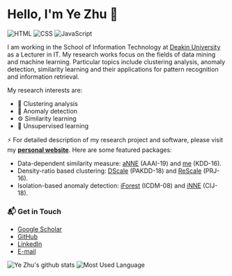 # Hello, I'm Ye Zhu 👋

![HTML](https://img.shields.io/badge/Matlab-Expert-orange)
![CSS](https://img.shields.io/badge/Python-Expert-blue)
![JavaScript](https://img.shields.io/badge/R-Expert-yellow) 

I am working in the School of Information Technology at [Deakin University](https://www.deakin.edu.au/about-deakin/people/ye-zhu) as a Lecturer in IT. My research works focus on the fields of data mining and machine learning. Particular topics include clustering analysis, anomaly detection, similarity learning and their applications for pattern recognition and information retrieval. 

My research interests are:
- 🔭 Clustering analysis
- 👻 Anomaly detection
- ⚙️ Similarity learning
- 👯 Unsupervised learning

⚡️ For detailed description of my research project and software, please visit my [**personal website**](https://yezhu.com.au/). Here are some featured packages:
- Data-dependent similarity measure: [aNNE](https://github.com/zhuye88/anne-dbscan-demo) (AAAI-19) and [me](https://sourceforge.net/projects/mass-based-dissimilarity/) (KDD-16).
- Density-ratio based clustering: [DScale](https://github.com/zhuye88/Distance-Scaling) (PAKDD-18) and [ReScale](https://github.com/zhuye88/Density-ratio-based-clustering) (PRJ-16).
- Isolation-based anomaly detection: [iForest](https://github.com/zhuye88/iForest) (ICDM-08) and [iNNE](https://github.com/zhuye88/iNNE) (CIJ-18).

### 📬 Get in Touch

- [Google Scholar](https://scholar.google.com/citations?user=QxRHA48AAAAJ&hl)
- [GitHub](https://github.com/zhuye88) 
- [LinkedIn](https://www.linkedin.com/in/yalezhu/)
- [E-mail](ye.zhu@deakin.edu.au)

![Ye Zhu's github stats](https://github-readme-stats.vercel.app/api?username=zhuye88&show_icons=true)
![Most Used Language](https://github-readme-stats.vercel.app/api/top-langs/?username=zhuye88&show_icons=true)
